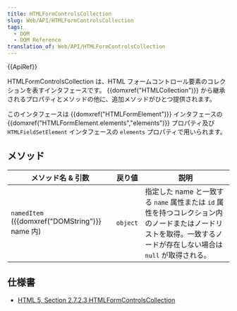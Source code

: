 ```yaml
---
title: HTMLFormControlsCollection
slug: Web/API/HTMLFormControlsCollection
tags:
  - DOM
  - DOM Reference
translation_of: Web/API/HTMLFormControlsCollection
---
```

{{ApiRef}}

HTMLFormControlsCollection は、HTML フォームコントロール要素のコレクションを表すインタフェースです。 {{domxref("HTMLCollection")}} から継承されるプロパティとメソッドの他に、追加メソッドがひとつ提供されます。

このインタフェースは {{domxref("HTMLFormElement")}} インタフェースの {{domxref("HTMLFormElement.elements","elements")}} プロパティ及び `HTMLFieldSetElement` インタフェースの `elements` プロパティで用いられます。

## メソッド

| メソッド名 & 引数                                      | 戻り値   | 説明                                                                                                                                                             |
| ------------------------------------------------------ | -------- | ---------------------------------------------------------------------------------------------------------------------------------------------------------------- |
| `namedItem` ({{domxref("DOMString")}} name 内) | `object` | 指定した name と一致する `name` 属性または `id` 属性を持つコレクション内のノードまたはノードリストを取得。一致するノードが存在しない場合は `null` が取得される。 |

## 仕様書

- [HTML 5, Section 2.7.2.3 HTMLFormControlsCollection](http://www.w3.org/TR/html5/common-dom-interfaces.html#htmlformcontrolscollection)
